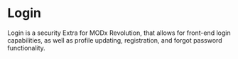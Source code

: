 # Login

Login is a security Extra for MODx Revolution, that allows for front-end login capabilities, as well as profile
updating, registration, and forgot password functionality.
